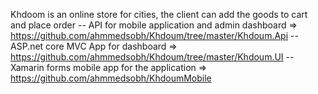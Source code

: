 Khdoom is an online store for cities, the client can add the goods to cart and place order 
-- API for mobile application and admin dashboard => https://github.com/ahmmedsobh/Khdoum/tree/master/Khdoum.Api
-- ASP.net core MVC App for dashboard => https://github.com/ahmmedsobh/Khdoum/tree/master/Khdoum.UI
-- Xamarin forms mobile app for the  application => https://github.com/ahmmedsobh/KhdoumMobile
